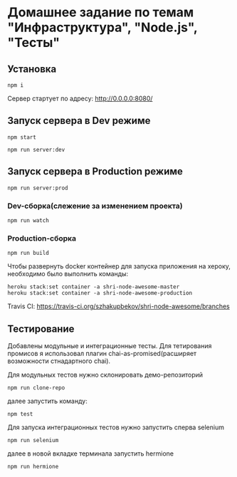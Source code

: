 # Домашнее задание по темам "Инфраструктура", "Node.js", "Тесты"


## Установка
```
npm i
```

Сервер стартует по адресу: http://0.0.0.0:8080/
## Запуск сервера в Dev режиме
```
npm start

npm run server:dev
```
## Запуск сервера в Production режиме
```
npm run server:prod
```

### Dev-сборка(слежение за изменением проекта)
```
npm run watch
```

### Production-сборка
```
npm run build
```

Чтобы развернуть docker контейнер для запуска приложения на хероку, необходимо было выполнить команды:
```
heroku stack:set container -a shri-node-awesome-master
heroku stack:set container -a shri-node-awesome-production
```

Travis CI:
https://travis-ci.org/szhakupbekov/shri-node-awesome/branches

## Тестирование
Добавлены модульные и интеграционные тесты.
Для тетирования промисов я использовал плагин chai-as-promised(расширяет возможности стнадартного chai).

Для модульных тестов нужно склонировать демо-репозиторий
```
npm run clone-repo
```
далее запустить команду:
```
npm test
```

Для запуска интеграционных тестов нужно запустить сперва selenium
```
npm run selenium
```
далее в новой вкладке терминала запустить hermione
```
npm run hermione
```

